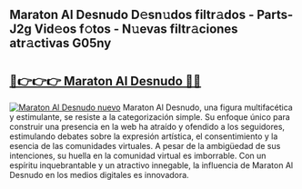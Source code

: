 ## Maraton Al Desnudo D𝚎sn𝚞dos filtr𝚊dos - Parts-J2g Vid𝚎os f𝚘tos - N𝚞evas filtr𝚊ciones atr𝚊ctivas G05ny

# <h2><a href="http://mb8ojct.tromn.icu/?c=Maraton+Al+Desnudo">🔗👉👉👉 Maraton Al Desnudo 🔗🔗</a></h2>

[![Maraton Al Desnudo nuevo](https://i.imgur.com/pEAQMta.gif)](http://mb8ojct.tromn.icu/?c=Maraton+Al+Desnudo)
Maraton Al Desnudo, una figura multifacética y estimulante, se resiste a la categorización simple. Su enfoque único para construir una presencia en la web ha atraído y ofendido a los seguidores, estimulando debates sobre la expresión artística, el consentimiento y la esencia de las comunidades virtuales. A pesar de la ambigüedad de sus intenciones, su huella en la comunidad virtual es imborrable. Con un espíritu inquebrantable y un atractivo innegable, la influencia de Maraton Al Desnudo en los medios digitales es innovadora.
